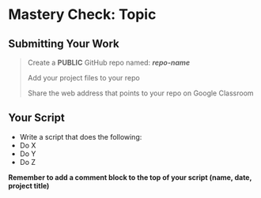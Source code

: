 # Mastery Check: Topic

## Submitting Your Work
> Create a **PUBLIC** GitHub repo named: ***repo-name***
>
> Add your project files to your repo
> 
> Share the web address that points to your repo on Google Classroom

## Your Script

- Write a script that does the following:
- Do X
- Do Y
- Do Z

**Remember to add a comment block to the top of your script (name, date, project title)**
